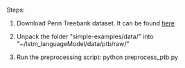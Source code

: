 Steps:
1. Download Penn Treebank dataset. It can be found [here](www.fit.vutbr.cz/~imikolov/rnnlm/simple-examples.tgz)

2. Unpack the folder "simple-examples/data/" into "~/lstm_languageModel/data/ptb/raw/"

3. Run the preprocessing script: python preprocess_ptb.py



